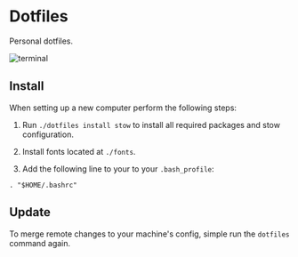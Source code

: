 # Dotfiles

Personal dotfiles.

![terminal](https://raw.github.com/CrisFeo/dotfiles/master/terminal.png)


## Install

When setting up a new computer perform the following steps:

1. Run `./dotfiles install stow` to install all required packages and stow
   configuration.

2. Install fonts located at `./fonts`.

3. Add the following line to your to your `.bash_profile`:

```
. "$HOME/.bashrc"
```

## Update

To merge remote changes to your machine's config, simple run the `dotfiles`
command again.
